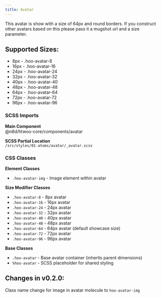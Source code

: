 ```yaml
---
title: Avatar
---
```


This avatar is show with a size of 64px and round borders. If you construct other avatars based on this please pass it a mugshot url and a size parameter.

## Supported Sizes:

* 8px - .hoo-avatar-8
* 16px - .hoo-avatar-16
* 24px - .hoo-avatar-24
* 32px - .hoo-avatar-32
* 40px - .hoo-avatar-40
* 48px - .hoo-avatar-48
* 64px - .hoo-avatar-64
* 72px - .hoo-avatar-72
* 96px - .hoo-avatar-96

### SCSS Imports

**Main Component**\
@n8d/htwoo-core/components/avatar

**SCSS Partial Location**\
`/src/styles/01-atoms/avatar/_avatar.scss`

### CSS Classes

**Element Classes**
- `.hoo-avatar-img` - Image element within avatar

**Size Modifier Classes**
- `.hoo-avatar-8` - 8px avatar
- `.hoo-avatar-16` - 16px avatar
- `.hoo-avatar-24` - 24px avatar  
- `.hoo-avatar-32` - 32px avatar
- `.hoo-avatar-40` - 40px avatar
- `.hoo-avatar-48` - 48px avatar
- `.hoo-avatar-64` - 64px avatar (default showcase size)
- `.hoo-avatar-72` - 72px avatar
- `.hoo-avatar-96` - 96px avatar

**Base Classes**
- `.hoo-avatar` - Base avatar container (inherits parent dimensions)
- `%hoo-avatar` - SCSS placeholder for shared styling

## Changes in v0.2.0:

Class name change for image in avatar molecule to `hoo-avatar-img`



